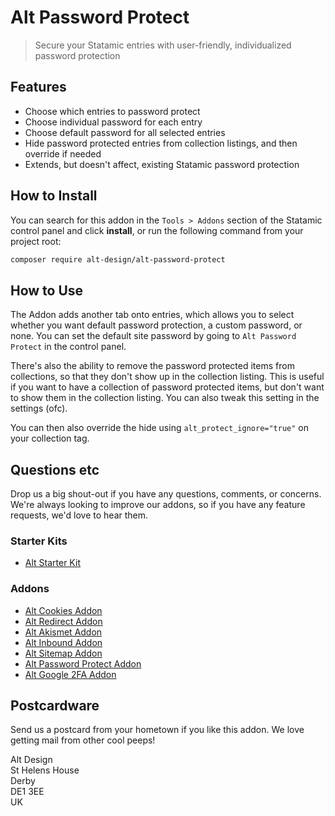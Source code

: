 # Alt Password Protect

> Secure your Statamic entries with user-friendly, individualized password protection

## Features

- Choose which entries to password protect
- Choose individual password for each entry
- Choose default password for all selected entries
- Hide password protected entries from collection listings, and then override if needed
- Extends, but doesn't affect, existing Statamic password protection

## How to Install

You can search for this addon in the `Tools > Addons` section of the Statamic control panel and click **install**, or run the following command from your project root:

``` bash
composer require alt-design/alt-password-protect
```

## How to Use

The Addon adds another tab onto entries, which allows you to select whether you want default password protection, a custom password, or none. You can set the default site password by going to `Alt Password Protect` in the control panel.

There's also the ability to remove the password protected items from collections, so that they don't show up in the collection listing. This is useful if you want to have a collection of password protected items, but don't want to show them in the collection listing. You can also tweak this setting in the settings (ofc).

You can then also override the hide using `alt_protect_ignore="true"` on your collection tag.

## Questions etc

Drop us a big shout-out if you have any questions, comments, or concerns. We're always looking to improve our addons, so if you have any feature requests, we'd love to hear them.

### Starter Kits
- [Alt Starter Kit](https://statamic.com/starter-kits/alt-design/alt-starter-kit) 

### Addons
- [Alt Cookies Addon](https://github.com/alt-design/Alt-Cookies-Addon)
- [Alt Redirect Addon](https://github.com/alt-design/Alt-Redirect-Addon)
- [Alt Akismet Addon](https://github.com/alt-design/Alt-Akismet-Addon)
- [Alt Inbound Addon](https://github.com/alt-design/Alt-Inbound-Addon)
- [Alt Sitemap Addon](https://github.com/alt-design/Alt-Sitemap-Addon)
- [Alt Password Protect Addon](https://github.com/alt-design/Alt-Password-Protect-Addon)
- [Alt Google 2FA Addon](https://github.com/alt-design/Alt-Google-2fa-Addon)

## Postcardware

Send us a postcard from your hometown if you like this addon. We love getting mail from other cool peeps!

Alt Design  
St Helens House  
Derby  
DE1 3EE  
UK
